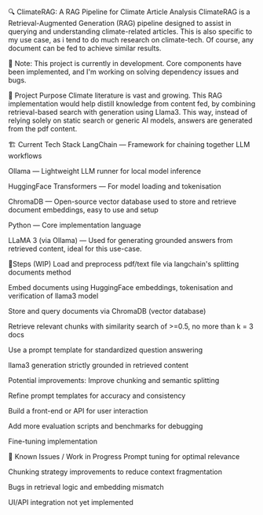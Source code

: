 🔍 ClimateRAG: A RAG Pipeline for Climate Article Analysis
ClimateRAG is a Retrieval-Augmented Generation (RAG) pipeline designed to assist in querying and understanding climate-related articles. This is also specific to my use case, as i tend to do much research on climate-tech. Of course, any document can be fed to achieve similar results. 

🚧 Note: This project is currently in development. Core components have been implemented, and I'm working on solving dependency issues and bugs.

🧠 Project Purpose
Climate literature is vast and growing. This RAG implementation would help distill knowledge from content fed, by combining retrieval-based search with generation using Llama3. This way, instead of relying solely on static search or generic AI models, answers are generated from the pdf content. 

🏗️ Current Tech Stack
LangChain — Framework for chaining together LLM workflows

Ollama — Lightweight LLM runner for local model inference

HuggingFace Transformers — For model loading and tokenisation

ChromaDB — Open-source vector database used to store and retrieve document embeddings, easy to use and setup

Python — Core implementation language

LLaMA 3 (via Ollama) — Used for generating grounded answers from retrieved content, ideal for this use-case.

🧩Steps (WIP)
 Load and preprocess pdf/text file via langchain's splitting documents method

 Embed documents using HuggingFace embeddings, tokenisation and verification of llama3 model

 Store and query documents via ChromaDB (vector database)

 Retrieve relevant chunks with similarity search of >=0.5, no more than k = 3 docs

 Use a prompt template for standardized question answering

 llama3 generation strictly grounded in retrieved content

 Potential improvements:
 Improve chunking and semantic splitting

 Refine prompt templates for accuracy and consistency

 Build a front-end or API for user interaction

 Add more evaluation scripts and benchmarks for debugging

 Fine-tuning implementation 


🐛 Known Issues / Work in Progress
Prompt tuning for optimal relevance

Chunking strategy improvements to reduce context fragmentation

Bugs in retrieval logic and embedding mismatch

UI/API integration not yet implemented
